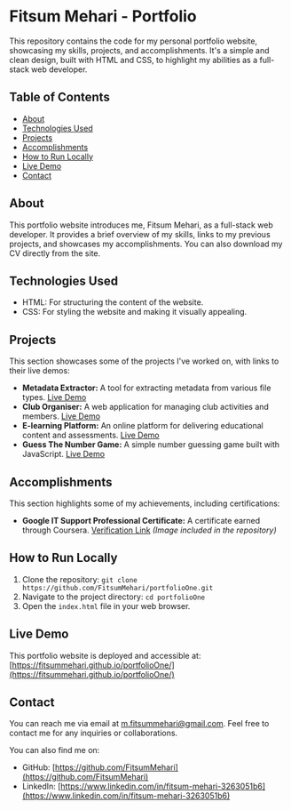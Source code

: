 # Fitsum Mehari - Portfolio

This repository contains the code for my personal portfolio website, showcasing my skills, projects, and accomplishments.  It's a simple and clean design, built with HTML and CSS, to highlight my abilities as a full-stack web developer.

## Table of Contents

- [About](#about)
- [Technologies Used](#technologies-used)
- [Projects](#projects)
- [Accomplishments](#accomplishments)
- [How to Run Locally](#how-to-run-locally)
- [Live Demo](#live-demo)
- [Contact](#contact)

## About

This portfolio website introduces me, Fitsum Mehari, as a full-stack web developer.  It provides a brief overview of my skills, links to my previous projects, and showcases my accomplishments. You can also download my CV directly from the site.

## Technologies Used

- HTML: For structuring the content of the website.
- CSS: For styling the website and making it visually appealing.

## Projects

This section showcases some of the projects I've worked on, with links to their live demos:

- **Metadata Extractor:** A tool for extracting metadata from various file types. [Live Demo](https://fetchmetadatadeployed.onrender.com)
- **Club Organiser:** A web application for managing club activities and members. [Live Demo](https://club-organiser.onrender.com)
- **E-learning Platform:** An online platform for delivering educational content and assessments. [Live Demo](https://exitexam-npj3.onrender.com)
- **Guess The Number Game:** A simple number guessing game built with JavaScript. [Live Demo](https://fitsummehari.github.io/game/)

## Accomplishments

This section highlights some of my achievements, including certifications:

- **Google IT Support Professional Certificate:**  A certificate earned through Coursera. [Verification Link](http://coursera.org/verify/7BCKKD36YKD3)  *(Image included in the repository)*

## How to Run Locally

1. Clone the repository: `git clone https://github.com/FitsumMehari/portfolioOne.git`
2. Navigate to the project directory: `cd portfolioOne`
3. Open the `index.html` file in your web browser.

## Live Demo

This portfolio website is deployed and accessible at: [https://fitsummehari.github.io/portfolioOne/](https://fitsummehari.github.io/portfolioOne/)

## Contact

You can reach me via email at m.fitsummehari@gmail.com.  Feel free to contact me for any inquiries or collaborations.

You can also find me on:

- GitHub: [https://github.com/FitsumMehari](https://github.com/FitsumMehari)
- LinkedIn: [https://www.linkedin.com/in/fitsum-mehari-3263051b6](https://www.linkedin.com/in/fitsum-mehari-3263051b6)